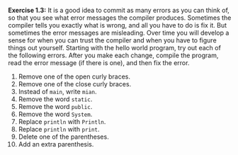 **Exercise 1.3:**
It is a good idea to commit as many errors as you can think of, so that you see what error messages the compiler produces.
Sometimes the compiler tells you exactly what is wrong, and all you have to do is fix it.
But sometimes the error messages are misleading.
Over time you will develop a sense for when you can trust the compiler and when you have to figure things out yourself.
Starting with the hello world program, try out each of the following errors.
After you make each change, compile the program, read the error message (if there is one), and then fix the error.


1.  Remove one of the open curly braces.
1.  Remove one of the close curly braces.
1.  Instead of `main`, write `mian`.
1.  Remove the word `static`.
1.  Remove the word `public`.
1.  Remove the word `System`.
1.  Replace `println` with `Println`.
1.  Replace `println` with `print`.
1.  Delete one of the parentheses.
1.  Add an extra parenthesis.